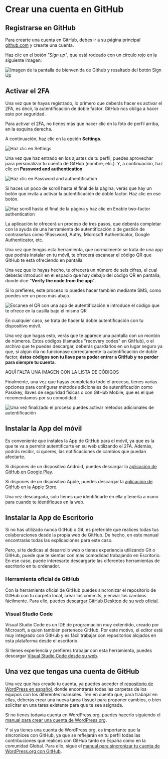 # Crear una cuenta en GitHub

## Registrarse en GitHub

Para crearte una cuenta en GitHub, debes ir a su página principal [github.com](https://github.com/) y crearte una cuenta.

Haz clic en el botón *"Sign up"*, que está rodeado con un círculo rojo en la siguiente imagen:

![Imagen de la pantalla de bienvenida de Github y resaltado del botón Sign Up](https://raw.githubusercontent.com/WordPress/spain-handbook/master/assets/crear-crear-cuenta-github.jpg)

## Activar el 2FA

Una vez que te hayas registrado, lo primero que deberás hacer es activar el 2FA, es decir, la autentificación de doble factor. GitHub nos obliga a hacer esto por seguridad.

Para activar el 2FA, no tienes más que hacer clic en la foto de perfil arriba, en la esquina derecha.


A continuación, haz clic en la opción **Settings**.

![Haz clic en Settings](https://raw.githubusercontent.com/WordPress/spain-handbook/master/assets/activar-2FA-1.jpg)

Una vez que haz entrado en los ajustes de tu perfil, puedes aprovechar para personalizar tu cuenta de GitHub (nombre, etc.). Y, a continuación, haz clic en **Password and authentication**.

![Haz clic en Password and authentification](https://raw.githubusercontent.com/WordPress/spain-handbook/master/assets/activar-2FA-2.jpg)

Si haces un poco de scroll hasta el final de la página, verás que hay un botón que invita a activar la autentificación de doble factor. Haz clic en ese botón.

![Haz scroll hasta el final de la página y haz clic en Enable two-factor authentication](https://raw.githubusercontent.com/WordPress/spain-handbook/master/assets/activar-2FA-3.jpg)

La aplicación te ofrecerá un proceso de tres pasos, que deberás completar con la ayuda de una herramienta de autentificación o de gestión de contraseñas como 1Password, Authy, Microsoft Authenticator, Google Authenticator, etc.

Una vez que tengas esta herramienta, que normalmente se trata de una app que podrás instalar en tu móvil, te ofrecerá escanear el código QR que GitHub te está ofreciendo en pantalla. 

Una vez que lo hayas hecho, te ofrecerá un número de seis cifras, el cual deberás introducir en el espacio que hay debajo del código QR en pantalla, donde dice "**Verify the code from the app**". 

Si lo prefieres, este proceso lo puedes hacer también mediante SMS, como puedes ver un poco más abajo.

![Escanea el QR con una app de autentificación e introduce el código que te ofrece en la casilla bajo el mismo QR](https://raw.githubusercontent.com/WordPress/spain-handbook/master/assets/activar-2FA-4.jpg)

En cualquier caso, se trata de hacer la doble autentificación con tu dispositivo móvil.

Una vez que hagas esto, verás que te aparece una pantalla con un montón de números. Estos códigos (llamados "recovery codes" en GitHub), o el archivo que te puedes descargar, deberás guardarlos en un lugar seguro ya que, si algún día no funcionase correctamente la autentificación de doble factor, **éstos códigos son tu llave para poder entrar a GitHub y no perder para siempre tu cuenta**.
  
 AQUÍ FALTA UNA IMAGEN CON LA LISTA DE CÓDIGOS
 
Finalmente, una vez que hayas completado todo el proceso, tienes varias opciones para configurar métodos adicionales de autentificación como Passkey, llaves de seguridad físicas o con GitHub Mobile, que es el que recomendamos por su comodidad.

![Una vez finalizado el proceso puedes activar métodos adicionales de autentificación](https://raw.githubusercontent.com/WordPress/spain-handbook/master/assets/activar-2FA-5.jpg)

## Instalar la App del móvil

Es conveniente que instales la App de GitHub para el móvil, ya que es la que te va a permitir autentificarte en su web utilizando el 2FA. Además, podrás recibir, si quieres, las notificaciones de cambios que puedan afectarte.

Si dispones de un dispositivo Android, puedes descargar la [aplicación de GitHub en Google Play](https://play.google.com/store/apps/details?id=com.github.android&hl=es_ES).

Si dispones de un dispositivo Apple, puedes descargar la [aplicación de GitHub en la Apple Store](https://apps.apple.com/es/app/github/id1477376905).

Una vez descargada, solo tienes que identificarte en ella y tenerla a mano para cuando te identifiques en la web.

## Instalar la App de Escritorio

Si no has utilizado nunca GitHub o Git, es preferible que realices todas tus colaboraciones desde la propia web de GitHub. De hecho, en este manual encontrarás todas las explicaciones para este caso.

Pero, si te dedicas al desarrollo web o tienes experiencia utilizando Git o GitHub, puede que te sientas con más comodidad trabajando en Escritorio. En ese caso, puede interesarte descargarte las diferentes herramientas de escritorio en tu ordenador.

### Herramienta oficial de GitHub

Con la herramienta oficial de GitHub puedes sincronizar el repositorio de GitHub con tu carpeta local, crear los commits, y enviar los cambios fácilmente. Para ello, puedes [descargar GitHub Desktop de su web oficial](https://desktop.github.com/).

### Visual Studio Code

Visual Studio Code es un IDE de programación muy extendido, creado por Microsoft, a quien también pertenece GitHub. Por este motivo, el editor está muy integrado con GitHub y es fácil trabajar con repositorios alojados en esta plataforma desde el escritorio. 

Si tienes experiencia y prefieres trabajar con esta herramienta, puedes descargar [Visual Studio Code desde su web](https://code.visualstudio.com/download).

## Una vez que tengas una cuenta de GitHub

Una vez que has creado tu cuenta, ya puedes acceder el [repositorio de WordPress en español](https://github.com/WordPress/spain-handbook), donde encontrarás todas las carpetas de los equipos con los diferentes manuales. Ten en cuenta que, para trabajar en ellas, deberás crear una nueva tarea (Issue) para proponer cambios, o bien solicitar en una tarea existente para que te sea asignada.

Si no tienes todavía cuenta en WordPress.org, puedes hacerlo siguiendo el [manual para crear una cuenta de WordPress.org](https://es.wordpress.org/team/handbook/handbook/manuales/wordpress/sincronizar/).

Y si ya tienes una cuenta de WordPress.org, es importante que la sincronices con GitHub, ya que se reflejarán en tu perfil todas las contribuciones que realices con GitHub tanto en España como en la comunidad Global. Para ello, sigue el [manual para sincronizar tu cuenta de WordPress.org con GitHub](https://es.wordpress.org/team/handbook/handbook/manuales/wordpress/sincronizar/).
